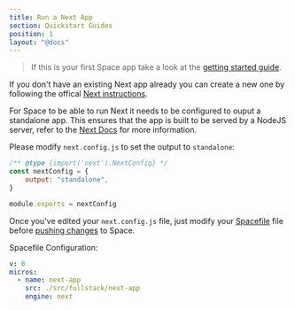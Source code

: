 ```yaml
---
title: Run a Next App
section: Quickstart Guides
position: 1
layout: "@docs"
---
```


> If this is your first Space app take a look at the [getting started guide](/docs/en/introduction/first-app).

If you don't have an existing Next app already you can create a new one by following the offical [Next instructions](https://nextjs.org/docs#automatic-setup).

For Space to be able to run Next it needs to be configured to ouput a standalone app. This ensures that the app is built to be served by a NodeJS server, refer to the [Next Docs](https://nextjs.org/docs/advanced-features/output-file-tracing#automatically-copying-traced-files) for more information.

Please modify `next.config.js` to set the output to `standalone`: 

```jsx
/** @type {import('next').NextConfig} */
const nextConfig = {
    output: "standalone",
}

module.exports = nextConfig
```

Once you've edited your `next.config.js` file, just modify your [Spacefile](/docs/en/reference/spacefile/) file before [pushing changes](/docs/en/basics/revisions/) to Space.

Spacefile Configuration:

```yaml
v: 0
micros:
  - name: next-app
    src: ./src/fullstack/next-app
    engine: next
```
